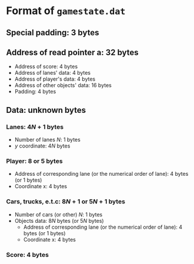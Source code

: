 # Format of `gamestate.dat`

## Special padding: 3 bytes

## Address of read pointer a: 32 bytes

- Address of score: 4 bytes
- Address of lanes' data: 4 bytes
- Address of player's data: 4 bytes
- Address of other objects' data: 16 bytes
- Padding: 4 bytes

## Data: unknown bytes

### Lanes: $4N + 1$ bytes

- Number of lanes $N$: 1 bytes
- $y$ coordinate: $4N$ bytes

### Player: 8 or 5 bytes

- Address of corresponding lane (or the numerical order of lane): 4 bytes (or 1 bytes)
- Coordinate x: 4 bytes

### Cars, trucks, e.t.c: $8N + 1$ or $5N + 1$ bytes

- Number of cars (or other) $N$: 1 bytes
- Objects data: $8N$ bytes (or $5N$ bytes)
  - Address of corresponding lane (or the numerical order of lane): 4 bytes (or 1 bytes)
  - Coordinate x: 4 bytes

### Score: 4 bytes
